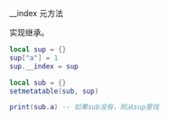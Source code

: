 __index 元方法

实现继承。

```lua
local sup = {}
sup["a"] = 1
sup.__index = sup

local sub = {}
setmetatable(sub, sup)

print(sub.a) -- 如果sub没有，则从sup里找
```